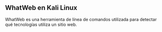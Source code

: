 ## WhatWeb en Kali Linux
WhatWeb es una herramienta de línea de comandos utilizada para detectar qué tecnologías utiliza un sitio web.


